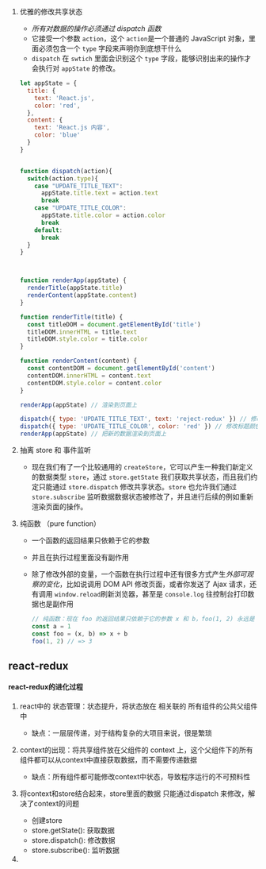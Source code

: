1. 优雅的修改共享状态

   - *所有对数据的操作必须通过 dispatch 函数*
   - 它接受一个参数 `action`，这个 `action`是一个普通的 JavaScript 对象，里面必须包含一个 `type` 字段来声明你到底想干什么
   - `dispatch` 在 `swtich` 里面会识别这个 `type` 字段，能够识别出来的操作才会执行对 `appState` 的修改。

   ```js
   let appState = {
     title: {
       text: 'React.js',
       color: 'red',
     },
     content: {
       text: 'React.js 内容',
       color: 'blue'
     }
   }
   
   
   function dispatch(action){
     switch(action.type){
       case "UPDATE_TITLE_TEXT":
         appState.title.text = action.text
         break
       case "UPDATE_TITLE_COLOR":
         appState.title.color = action.color
         break
       default:
         break
     }
   }
   
   
   
   function renderApp(appState) {
     renderTitle(appState.title)
     renderContent(appState.content)
   }
   
   function renderTitle(title) {
     const titleDOM = document.getElementById('title')
     titleDOM.innerHTML = title.text
     titleDOM.style.color = title.color
   }
   
   function renderContent(content) {
     const contentDOM = document.getElementById('content')
     contentDOM.innerHTML = content.text
     contentDOM.style.color = content.color
   }
   
   renderApp(appState) // 渲染到页面上
   
   dispatch({ type: 'UPDATE_TITLE_TEXT', text: 'reject-redux' }) // 修改标题文本
   dispatch({ type: 'UPDATE_TITLE_COLOR', color: 'red' }) // 修改标题颜色
   renderApp(appState) // 把新的数据渲染到页面上
   ```

2. 抽离 store 和 事件监听

   - 现在我们有了一个比较通用的 `createStore`，它可以产生一种我们新定义的数据类型 `store`，通过 `store.getState` 我们获取共享状态，而且我们约定只能通过 `store.dispatch` 修改共享状态。`store` 也允许我们通过 `store.subscribe` 监听数据数据状态被修改了，并且进行后续的例如重新渲染页面的操作。

3. 纯函数 （pure function）

   - 一个函数的返回结果只依赖于它的参数

   - 并且在执行过程里面没有副作用

   - 除了修改外部的变量，一个函数在执行过程中还有很多方式产生*外部可观察的变化*，比如说调用 DOM API 修改页面，或者你发送了 Ajax 请求，还有调用 `window.reload`刷新浏览器，甚至是 `console.log` 往控制台打印数据也是副作用

     ```js
     // 纯函数：现在 foo 的返回结果只依赖于它的参数 x 和 b，foo(1, 2) 永远是 3。今天是 3，明天也是 3，在服务器跑是 3，在客户端跑也 3，不管你外部发生了什么变化，foo(1, 2) 永远是 3。只要 foo 代码不改变，你传入的参数是确定的，那么 foo(1, 2) 的值永远是可预料的。
     const a = 1
     const foo = (x, b) => x + b
     foo(1, 2) // => 3
     ```



## react-redux

#### react-redux的进化过程

1. react中的 状态管理：状态提升，将状态放在 相关联的 所有组件的公共父组件中
   - 缺点：一层层传递，对于结构复杂的大项目来说，很是繁琐

2. context的出现：将共享组件放在父组件的 context 上，这个父组件下的所有组件都可以从context中直接获取数据，而不需要传递数据
   - 缺点：所有组件都可能修改context中状态，导致程序运行的不可预料性
3. 将context和store结合起来，store里面的数据 只能通过dispatch 来修改，解决了context的问题
   - 创建store
   - store.getState(): 获取数据
   - store.dispatch(): 修改数据
   - store.subscribe(): 监听数据
4. 



